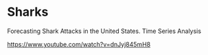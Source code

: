 # Sharks
Forecasting Shark Attacks in the United States.
Time Series Analysis

https://www.youtube.com/watch?v=dnJyj845mH8
